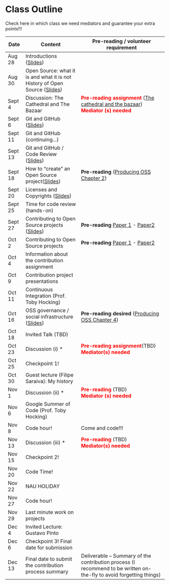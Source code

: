 # Class Outline

Check here in which class we need mediators and guarantee your extra points!!!

| Date    | Content                                               | Pre-reading / volunteer requirement                          |
| ------- | ------------------------------------------------ | ------------------------------------------------------------ |
| Aug 28  | Introductions ([Slides](notes/Lecture_01.pdf))   |                                                              |
| Aug 30  | Open Source: what it is and what it is not<br>History of Open Source  ([Slides](notes/Lecture_02.pdf))     |                                                              |
| Sept 4  | Discussion: The Cathedral and The Bazaar         | **<font color="red">Pre-reading assignment</font>** ([The cathedral and the bazaar](http://www.catb.org/esr/writings/cathedral-bazaar/cathedral-bazaar/))<br>**<font color="red">Mediator (s) needed</font>** |
| Sept 6 | Git and GitHub ([Slides](notes/Lecture_03.pdf))   |                                                              |
| Sept 11 | Git and GitHub (continuing...)                   |                                                              |
| Sept 13 | Git and GitHub / Code Review ([Slides](notes/Lecture_04.pdf))                             |                                                              |
| Sept 18 | How to “create” an Open Source project([Slides](notes/Lecture_05.pdf))                             | **Pre-reading** ([Producing OSS Chapter 2](https://producingoss.com/en/getting-started.html)) |
| Sept 20 | Licenses and Copyrights ([Slides](notes/Lecture_06.pdf))                             |                                                              |
| Sept 25 | Time for code review (hands-on)                  |                                                              |
| Sept 27 | Contributing to Open Source projects ([Slides](notes/Lecture_07.pdf))                             | **Pre-reading** [Paper 1](http://www.igor.pro.br/publica/papers/IEEESoft_2018.pdf) - [Paper2](http://www.igor.pro.br/publica/papers/2014SBES.pdf) |
| Oct 2   | Contributing to Open Source projects             | **Pre-reading** [Paper 1](http://www.igor.pro.br/publica/papers/IEEESoft_2018.pdf) - [Paper2](http://www.igor.pro.br/publica/papers/2014SBES.pdf) |
| Oct 4   | Information about the contribution assignment    |                                                              |
| Oct 9   | Contribution project presentations               |                                                              |
| Oct 11  | Continuous Integration (Prof. Toby Hocking)      |                                                              |
| Oct 16  | OSS governance / social infrastructure ([Slides](notes/Lecture_08.pptx))               | **Pre-reading desired** ([Producing OSS Chapter 4](https://producingoss.com/en/social-infrastructure.html))|
| Oct 18  | Invited Talk (TBD)                               |                                                              |
| Oct 23  | Discussion (i) *                                 | **<font color="red">Pre-reading assignment</font>**(TBD)<br>**<font color="red">Mediator(s) needed</font>** |
| Oct 25  | Checkpoint 1!                                    |                                                              |
| Oct 30  | Guest lecture (Filipe Saraiva): My history       |                                                              |
| Nov 1   | Discussion (ii) *                                | **<font color="red">Pre-reading </font>** (TBD)<br/>**<font color="red">Mediator (s) needed</font>** |
| Nov 6   | Google Summer of Code (Prof. Toby Hocking)       |                                                              |
| Nov 8   | Code hour!                                       |  Come and code!!!                                            |
| Nov 13  | Discussion (iii) *                               | **<font color="red">Pre-reading</font>** (TBD)<br/>**<font color="red">Mediator(s) needed</font>** |
| Nov 15  | Checkpoint 2!                                    |                                                              |
| Nov 20  | Code Time!                                       |                                                              |
| Nov 22  | NAU HOLIDAY                                      |                                                              |
| Nov 27  | Code hour!                                       |                                                              |
| Nov 29  | Last minute work on projects                     |                                                              |
| Dec 4   | Invited Lecture: Gustavo Pinto                   |                                                              |
| Dec 6   | Checkpoint 3! Final date for submission          |                                                              |
| Dec 13  | Final date to submit the contribution process summary | Deliverable – Summary of the contribution process (I recommend to be written on-the-fly to avoid forgetting things) |
